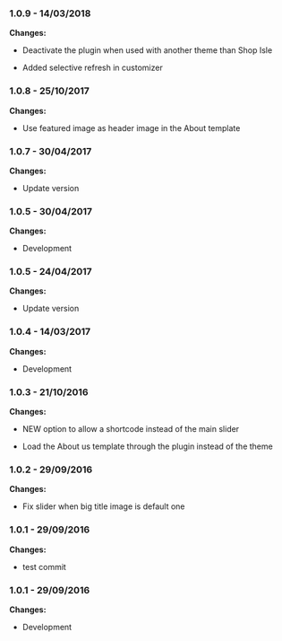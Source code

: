
### 1.0.9 - 14/03/2018
**Changes:** 
- Deactivate the plugin when used with another theme than Shop Isle
- Added selective refresh in customizer

### 1.0.8 - 25/10/2017
**Changes:** 
- Use featured image as header image in the About template

### 1.0.7 - 30/04/2017
**Changes:** 
- Update version

### 1.0.5 - 30/04/2017
**Changes:** 
- Development

### 1.0.5 - 24/04/2017
**Changes:** 
- Update version

### 1.0.4 - 14/03/2017
**Changes:** 
- Development

### 1.0.3 - 21/10/2016
**Changes:** 
- NEW option to allow a shortcode instead of the main slider
- Load the About us template through the plugin instead of the theme

### 1.0.2 - 29/09/2016
**Changes:** 
- Fix slider when big title image is default one

### 1.0.1 - 29/09/2016
**Changes:** 
- test commit

### 1.0.1 - 29/09/2016
**Changes:** 
- Development

